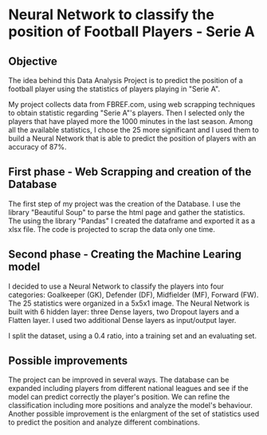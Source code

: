 # Neural Network to classify the position of Football Players - Serie A

## Objective

The idea behind this Data Analysis Project is to predict the position of a football player using the statistics of players playing in "Serie A".

My project collects data from FBREF.com, using web scrapping techniques to obtain statistic regarding "Serie A"'s players. Then I selected only the players that have played more the 1000 minutes in the last season. Among all the available statistics, I chose the 25 more significant and I used them to build a Neural Network that is able to predict the position of players with an accuracy of 87%. 

## First phase - Web Scrapping and creation of the Database

The first step of my project was the creation of the Database. I use the library "Beautiful Soup" to parse the html page and gather the statistics. The using the library "Pandas" I created the dataframe and exported it as a xlsx file. The code is projected to scrap the data only one time.

## Second phase - Creating the Machine Learing model

I decided to use a Neural Network to classify the players into four categories: Goalkeeper (GK), Defender (DF), Midfielder (MF), Forward (FW). 
The 25 statistics were organized in a 5x5x1 image. The Neural Network is built with 6 hidden layer: three Dense layers, two Dropout layers and a Flatten layer. I used two additional Dense layers as input/output layer. 

I split the dataset, using a 0.4 ratio, into a training set and an evaluating set. 

## Possible improvements

The project can be improved in several ways. The database can be expanded including players from different national leagues and see if the model can predict correctly the player's position. We can refine the classification including more positions and analyze the model's behaviour. Another possible improvement is the enlargment of the set of statistics used to predict the position and analyze different combinations.

